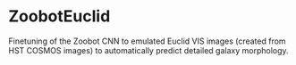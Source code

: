 # ZoobotEuclid
Finetuning of the Zoobot CNN to emulated Euclid VIS images (created from HST COSMOS images) to automatically predict detailed galaxy morphology.
